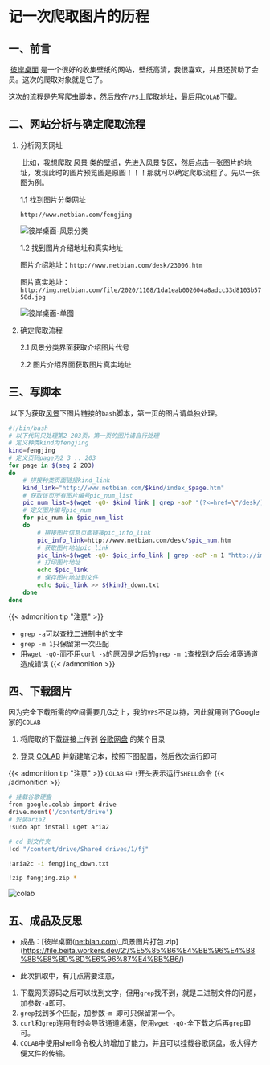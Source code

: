 # 记一次爬取图片的历程


<!--more-->

## 一、前言

​		[彼岸桌面](http://www.netbian.com) 是一个很好的收集壁纸的网站，壁纸高清，我很喜欢，并且还赞助了会员。这次的爬取对象就是它了。

​		这次的流程是先写爬虫脚本，然后放在`VPS`上爬取地址，最后用`COLAB`下载。

## 二、网站分析与确定爬取流程

1.  分析网页网址

    ​	比如，我想爬取 [风景](http://www.netbian.com/fengjing) 类的壁纸，先进入风景专区，然后点击一张图片的地址，发现此时的图片预览图是原图！！！那就可以确定爬取流程了。先以一张图为例。

    1.1 找到图片分类网址

    `http://www.netbian.com/fengjing`

    ![彼岸桌面-风景分类](https://gitee.com/xiao_beita/tuchuang/raw/master/img/image-20201111104928714.png)

    

    1.2 找到图片介绍地址和真实地址

    图片介绍地址：`http://www.netbian.com/desk/23006.htm`

    图片真实地址：`http://img.netbian.com/file/2020/1108/1da1eab002604a8adcc33d8103b5758d.jpg`

    

    ![彼岸桌面-单图](https://gitee.com/xiao_beita/tuchuang/raw/master/img/image-20201111105226256.png)

2.  确定爬取流程

    2.1 风景分类界面获取介绍图片代号

    2.2 图片介绍界面获取图片真实地址



## 三、写脚本

​	以下为获取[风景](http://www.netbian.com/fengjing/index_2.htm)下图片链接的`bash`脚本，第一页的图片请单独处理。

```bash
#!/bin/bash
# 以下代码只处理第2-203页，第一页的图片请自行处理
# 定义种类kind为fengjing
kind=fengjing
# 定义页码page为2 3 .. 203
for page in $(seq 2 203)
do
	# 拼接种类页面链接kind_link
	kind_link="http://www.netbian.com/$kind/index_$page.htm"
	# 获取该页所有图片编号pic_num_list
	pic_num_list=$(wget -qO- $kind_link | grep -aoP "(?<=href=\"/desk/).*?(?=.htm)")
	# 定义图片编号pic_num
	for pic_num in $pic_num_list
	do
		# 拼接图片信息页面链接pic_info_link
        pic_info_link=http://www.netbian.com/desk/$pic_num.htm
        # 获取图片地址pic_link
        pic_link=$(wget -qO- $pic_info_link | grep -aoP -m 1 "http://img.netbian.com/file/20.*jpg(?=\" alt)")
        # 打印图片地址
        echo $pic_link
        # 保存图片地址到文件
        echo $pic_link >> ${kind}_down.txt
    done
done
```

{{< admonition tip "注意"  >}}
- `grep -a`可以查找二进制中的文字
- `grep -m 1`只保留第一次匹配
- 用`wget -qO-`而不用`curl -s`的原因是之后的`grep -m 1`查找到之后会堵塞通道造成错误
{{< /admonition >}}

## 四、下载图片

​	因为完全下载所需的空间需要几G之上，我的`VPS`不足以持，因此就用到了Google家的`COLAB`

1.  将爬取的下载链接上传到 [谷歌网盘](https://drive.google.com) 的某个目录

2.  登录 [COLAB](https://colab.research.google.com) 并新建笔记本，按照下图配置，然后依次运行即可

{{< admonition tip "注意"  >}}
`COLAB` 中 `!`开头表示运行`SHELL`命令
{{< /admonition >}}

```bash
# 挂载谷歌硬盘
from google.colab import drive
drive.mount('/content/drive')
# 安装aria2
!sudo apt install uget aria2

# cd 到文件夹
!cd "/content/drive/Shared drives/1/fj"

!aria2c -i fengjing_down.txt

!zip fengjing.zip *
```

![colab](https://gitee.com/xiao_beita/tuchuang/raw/master/img/image-20201111135330301.png)

## 五、成品及反思

-   成品：[彼岸桌面([netbian.com](http://netbian.com/))_风景图片打包.zip](https://file.beita.workers.dev/2:/%E5%85%B6%E4%BB%96%E4%B8%8B%E8%BD%BD%E6%96%87%E4%BB%B6/)

-   此次抓取中，有几点需要注意，

1.  下载网页源码之后可以找到文字，但用`grep`找不到，就是二进制文件的问题，加参数`-a`即可。
2.  `grep`找到多个匹配，加参数`-m `即可只保留第一个。
3.  `curl`和`grep`连用有时会导致通道堵塞，使用`wget -qO-`全下载之后再`grep`即可。
4.  `COLAB`中使用shell命令极大的增加了能力，并且可以挂载谷歌网盘，极大得方便文件的传输。
